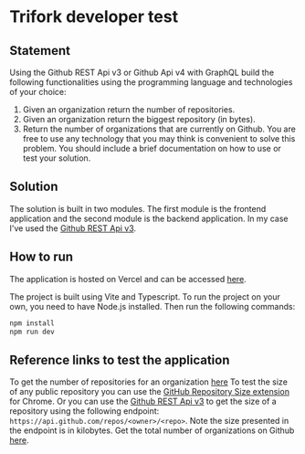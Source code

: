 # Trifork developer test

## Statement

Using the Github REST Api v3 or Github Api v4 with GraphQL build the following
functionalities using the programming language and technologies of your choice:

1. Given an organization return the number of repositories.
2. Given an organization return the biggest repository (in bytes).
3. Return the number of organizations that are currently on Github.
You are free to use any technology that you may think is convenient to solve this problem.
You should include a brief documentation on how to use or test your solution.

## Solution

The solution is built in two modules. The first module is the frontend application and the second module is the backend application. In my case I've used the [Github REST Api v3](https://docs.github.com/en/rest/reference/repos#get-a-repository).

## How to run

The application is hosted on Vercel and can be accessed [here](https://github-rest.vercel.app/).

The project is built using Vite and Typescript. To run the project on your own, you need to have Node.js installed. Then run the following commands:

```bash
npm install
npm run dev
```

## Reference links to test the application

To get the number of repositories for an organization [here](https://github.com/<organization_name>)
To test the size of any public repository you can use the [GitHub Repository Size extension](https://chrome.google.com/webstore/detail/github-repository-size/apnjnioapinblneaedefcnopcjepgkci/) for Chrome. Or you can use the [Github REST Api v3](https://docs.github.com/en/rest/reference/repos#get-a-repository) to get the size of a repository using the following endpoint: `https://api.github.com/repos/<owner>/<repo>`. Note the size presented in the endpoint is in kilobytes.
Get the total number of organizations on Github [here](https://github.com/search?q=type%3Aorg&type=users).
